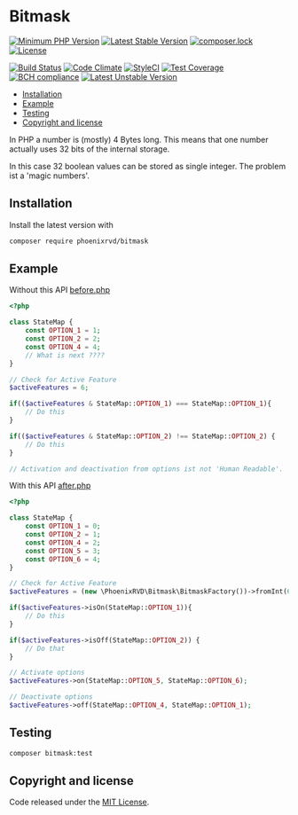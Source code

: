 # Bitmask

[![Minimum PHP Version](https://img.shields.io/badge/php->=7.0-8892BF.svg)](https://php.net/)
[![Latest Stable Version](https://poser.pugx.org/phoenixrvd/bitmask/v/stable.svg)](https://packagist.org/packages/phoenixrvd/bitmask)
[![composer.lock](https://poser.pugx.org/phoenixrvd/bitmask/composerlock)](https://packagist.org/packages/phoenixrvd/bitmask)
[![License](https://poser.pugx.org/phoenixrvd/bitmask/license)](https://packagist.org/packages/phoenixrvd/bitmask)

[![Build Status](https://travis-ci.org/phoenixrvd/bitmask.png?branch=master)](https://travis-ci.org/phoenixrvd/bitmask)
[![Code Climate](https://codeclimate.com/github/phoenixrvd/bitmask.png)](https://codeclimate.com/github/phoenixrvd/bitmask)
[![StyleCI](https://styleci.io/repos/138226713/shield?branch=master)](https://styleci.io/repos/138226713)
[![Test Coverage](https://codeclimate.com/github/phoenixrvd/bitmask/badges/coverage.svg)](https://codeclimate.com/github/phoenixrvd/bitmask/coverage)
[![BCH compliance](https://bettercodehub.com/edge/badge/phoenixrvd/bitmask)](https://bettercodehub.com/results/phoenixrvd/bitmask)
[![Latest Unstable Version](https://poser.pugx.org/phoenixrvd/bitmask/v/unstable.svg)](https://packagist.org/packages/phoenixrvd/bitmask)

<!-- START doctoc generated TOC please keep comment here to allow auto update -->
<!-- DON'T EDIT THIS SECTION, INSTEAD RE-RUN doctoc TO UPDATE -->


- [Installation](#installation)
- [Example](#example)
- [Testing](#testing)
- [Copyright and license](#copyright-and-license)

<!-- END doctoc generated TOC please keep comment here to allow auto update -->

In PHP a number is (mostly) 4 Bytes long. This means that one number actually uses 32 bits of the internal storage.

In this case 32 boolean values can be stored as single integer.  The problem ist a 'magic numbers'.

## Installation

Install the latest version with

```bash
composer require phoenixrvd/bitmask
```
## Example

Without this API [before.php](examples/before.php)

```php
<?php

class StateMap {
    const OPTION_1 = 1;
    const OPTION_2 = 2;
    const OPTION_4 = 4;
    // What is next ????
}

// Check for Active Feature
$activeFeatures = 6;

if(($activeFeatures & StateMap::OPTION_1) === StateMap::OPTION_1){
    // Do this
}

if(($activeFeatures & StateMap::OPTION_2) !== StateMap::OPTION_2) {
    // Do this
}

// Activation and deactivation from options ist not 'Human Readable'.
```

With this API  [after.php](examples/after.php)

```php
<?php

class StateMap {
    const OPTION_1 = 0;
    const OPTION_2 = 1;
    const OPTION_4 = 2;
    const OPTION_5 = 3;
    const OPTION_6 = 4;
}

// Check for Active Feature
$activeFeatures = (new \PhoenixRVD\Bitmask\BitmaskFactory())->fromInt(6);

if($activeFeatures->isOn(StateMap::OPTION_1)){
    // Do this
}

if($activeFeatures->isOff(StateMap::OPTION_2)) {
    // Do that
}

// Activate options
$activeFeatures->on(StateMap::OPTION_5, StateMap::OPTION_6);

// Deactivate options
$activeFeatures->off(StateMap::OPTION_4, StateMap::OPTION_1);
```

## Testing

```bash
composer bitmask:test
```

## Copyright and license

Code released under the [MIT License](LICENSE). 
